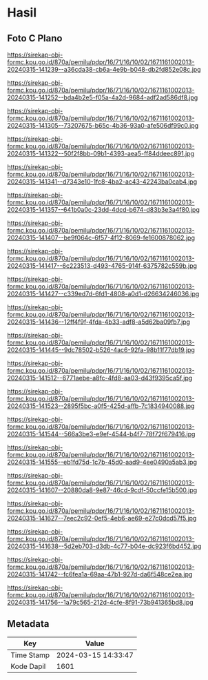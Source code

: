 # Hasil

## Foto C Plano

https://sirekap-obj-formc.kpu.go.id/870a/pemilu/pdpr/16/71/16/10/02/1671161002013-20240315-141239--a36cda38-cb6a-4e9b-b048-db2fd852e08c.jpg

https://sirekap-obj-formc.kpu.go.id/870a/pemilu/pdpr/16/71/16/10/02/1671161002013-20240315-141252--bda4b2e5-f05a-4a2d-9684-adf2ad586df8.jpg

https://sirekap-obj-formc.kpu.go.id/870a/pemilu/pdpr/16/71/16/10/02/1671161002013-20240315-141305--73207675-b65c-4b36-93a0-afe506df99c0.jpg

https://sirekap-obj-formc.kpu.go.id/870a/pemilu/pdpr/16/71/16/10/02/1671161002013-20240315-141322--50f2f8bb-09b1-4393-aea5-ff84ddeec891.jpg

https://sirekap-obj-formc.kpu.go.id/870a/pemilu/pdpr/16/71/16/10/02/1671161002013-20240315-141341--d7343e10-1fc8-4ba2-ac43-42243ba0cab4.jpg

https://sirekap-obj-formc.kpu.go.id/870a/pemilu/pdpr/16/71/16/10/02/1671161002013-20240315-141357--641b0a0c-23dd-4dcd-b674-d83b3e3a4f80.jpg

https://sirekap-obj-formc.kpu.go.id/870a/pemilu/pdpr/16/71/16/10/02/1671161002013-20240315-141407--be9f064c-6f57-4f12-8069-fe1600878062.jpg

https://sirekap-obj-formc.kpu.go.id/870a/pemilu/pdpr/16/71/16/10/02/1671161002013-20240315-141417--6c223513-d493-4765-914f-6375782c559b.jpg

https://sirekap-obj-formc.kpu.go.id/870a/pemilu/pdpr/16/71/16/10/02/1671161002013-20240315-141427--c339ed7d-6fd1-4808-a0d1-d26634246036.jpg

https://sirekap-obj-formc.kpu.go.id/870a/pemilu/pdpr/16/71/16/10/02/1671161002013-20240315-141436--12ff4f9f-4fda-4b33-adf8-a5d62ba09fb7.jpg

https://sirekap-obj-formc.kpu.go.id/870a/pemilu/pdpr/16/71/16/10/02/1671161002013-20240315-141445--9dc78502-b526-4ac6-92fa-98b11f77db19.jpg

https://sirekap-obj-formc.kpu.go.id/870a/pemilu/pdpr/16/71/16/10/02/1671161002013-20240315-141512--6771aebe-a8fc-4fd8-aa03-d43f9395ca5f.jpg

https://sirekap-obj-formc.kpu.go.id/870a/pemilu/pdpr/16/71/16/10/02/1671161002013-20240315-141523--2895f5bc-a0f5-425d-affb-7c1834940088.jpg

https://sirekap-obj-formc.kpu.go.id/870a/pemilu/pdpr/16/71/16/10/02/1671161002013-20240315-141544--566a3be3-e9ef-4544-b4f7-78f72f679416.jpg

https://sirekap-obj-formc.kpu.go.id/870a/pemilu/pdpr/16/71/16/10/02/1671161002013-20240315-141555--eb1fd75d-1c7b-45d0-aad9-4ee0490a5ab3.jpg

https://sirekap-obj-formc.kpu.go.id/870a/pemilu/pdpr/16/71/16/10/02/1671161002013-20240315-141607--20880da8-9e87-46cd-9cdf-50ccfe15b500.jpg

https://sirekap-obj-formc.kpu.go.id/870a/pemilu/pdpr/16/71/16/10/02/1671161002013-20240315-141627--7eec2c92-0ef5-4eb6-ae69-e27c0dcd57f5.jpg

https://sirekap-obj-formc.kpu.go.id/870a/pemilu/pdpr/16/71/16/10/02/1671161002013-20240315-141638--5d2eb703-d3db-4c77-b04e-dc923f6bd452.jpg

https://sirekap-obj-formc.kpu.go.id/870a/pemilu/pdpr/16/71/16/10/02/1671161002013-20240315-141742--fc6fea1a-69aa-47b1-927d-da6f548ce2ea.jpg

https://sirekap-obj-formc.kpu.go.id/870a/pemilu/pdpr/16/71/16/10/02/1671161002013-20240315-141756--1a79c565-212d-4cfe-8f91-73b941365bd8.jpg


## Metadata

| Key        | Value               |
| ---------- | ------------------- |
| Time Stamp | 2024-03-15 14:33:47 |
| Kode Dapil | 1601                |




